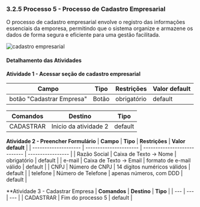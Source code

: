 ### 3.2.5 Processo 5 - Processo de Cadastro Empresarial

O processo de cadastro empresarial envolve o registro das informações essenciais da emporesa, permitindo que o sistema organize e armazene os dados de forma segura e eficiente para uma gestão facilitada.

![cadastro empresarial](https://github.com/user-attachments/assets/9377227c-210d-4a6b-a6e2-9003fa347d7d)

#### Detalhamento das Atividades


**Atividade 1 - Acessar seção de cadastro empresarial**

| **Campo** | **Tipo** | **Restrições** | **Valor default** |
|----------------------|------------------|----------------------------|-------------------|
| botão "Cadastrar Empresa" | Botão | obrigatório | default |

| **Comandos** | **Destino** | **Tipo** |
| --- | --- | --- |
| CADASTRAR | Inicio da atividade 2 | default |

**Atividade 2 - Preencher Formulário**
| **Campo**            | **Tipo**               | **Restrições**               | **Valor default** |
| -------------------- | ---------------------- | ---------------------------- | ----------------- |
| Razão Social         | Caixa de Texto → Nome  | obrigatório                  | default           |
| e-mail               | Caixa de Texto → Email | formato de e-mail válido     | default           |
| CNPJ                 | Número de CNPJ         | 14 dígitos numéricos válidos | default           |
| telefone             | Número de Telefone     | apenas números, com DDD      | default           |

**Atividade 3 - Cadastrar Empresa
| **Comandos** | **Destino** | **Tipo** |
| --- | --- | --- |
| CADASTRAR | Fim do processo 5 | default |




